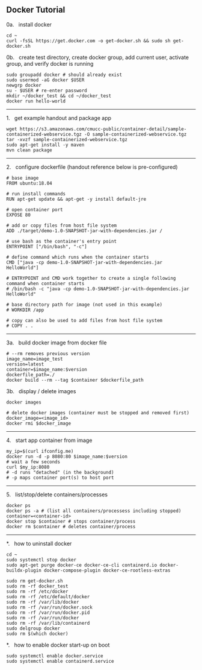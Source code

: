 ## Docker Tutorial


0a.   install docker
```
cd ~
curl -fsSL https://get.docker.com -o get-docker.sh && sudo sh get-docker.sh
```

0b.   create test directory, create docker group, add current user, activate group, and verify docker is running
```
sudo groupadd docker # should already exist
sudo usermod -aG docker $USER
newgrp docker
su - $USER # re-enter password
mkdir ~/docker_test && cd ~/docker_test
docker run hello-world
```

---

1.   get example handout and package app
```
wget https://s3.amazonaws.com/cmucc-public/container-detail/sample-containerized-webservice.tgz -O sample-containerized-webservice.tgz
tar -xvzf sample-containerized-webservice.tgz
sudo apt-get install -y maven
mvn clean package
```

---

2.   configure dockerfile (handout reference below is pre-configured)
```
# base image
FROM ubuntu:18.04

# run install commands
RUN apt-get update && apt-get -y install default-jre

# open container port
EXPOSE 80

# add or copy files from host file system
ADD ./target/demo-1.0-SNAPSHOT-jar-with-dependencies.jar /

# use bash as the container's entry point
ENTRYPOINT ["/bin/bash", "-c"]

# define command which runs when the container starts
CMD ["java -cp demo-1.0-SNAPSHOT-jar-with-dependencies.jar HelloWorld"]

# ENTRYPOINT and CMD work together to create a single following command when container starts
# /bin/bash -c "java -cp demo-1.0-SNAPSHOT-jar-with-dependencies.jar HelloWorld"

# base directory path for image (not used in this example)
# WORKDIR /app

# copy can also be used to add files from host file system
# COPY . .
```

---

3a.   build docker image from docker file
```
# --rm removes previous version
image_name=image_test
version=latest
container=$image_name:$version
dockerfile_path=./
docker build --rm --tag $container $dockerfile_path
```

3b.   display / delete images
```
docker images

# delete docker images (container must be stopped and removed first)
docker_image=<image_id>
docker rmi $docker_image
```

---

4.   start app container from image
```
my_ip=$(curl ifconfig.me)
docker run -d -p 8080:80 $image_name:$version
# wait a few seconds
curl $my_ip:8080
# -d runs "detached" (in the background)
# -p maps container port(s) to host port
```

---

5.   list/stop/delete containers/processes
```
docker ps
docker ps -a # (list all containers/processess including stopped)
container=<container-id>
docker stop $container # stops container/process
docker rm $container # deletes container/process
```

---

*.   how to uninstall docker
```
cd ~
sudo systemctl stop docker
sudo apt-get purge docker-ce docker-ce-cli containerd.io docker-buildx-plugin docker-compose-plugin docker-ce-rootless-extras
```
```
sudo rm get-docker.sh
sudo rm -rf docker_test
sudo rm -rf /etc/docker
sudo rm -rf /etc/default/docker
sudo rm -rf /var/lib/docker
sudo rm -rf /var/run/docker.sock
sudo rm -rf /var/run/docker.pid
sudo rm -rf /var/run/docker
sudo rm -rf /var/lib/containerd
sudo delgroup docker
sudo rm $(which docker)
```

*.   how to enable docker start-up on boot
```
sudo systemctl enable docker.service
sudo systemctl enable containerd.service
```
